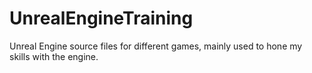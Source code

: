 # UnrealEngineTraining
Unreal Engine source files for different games, mainly used to hone my skills with the engine.
 
